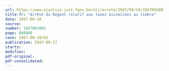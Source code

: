 ```yaml
---
url: https://www.ejustice.just.fgov.be/eli/arrete/1947/09/10/1947091002/justel
title-fr: "Arrêté du Régent relatif aux taxes assimilées au timbre"
date: 1947-09-10
source:
number: 1947091002
page: 888888
case: 1947-09-10/02
publication: 1947-09-17
starts:
modifies:
pdf-original:
pdf-consolidated:
---
```


